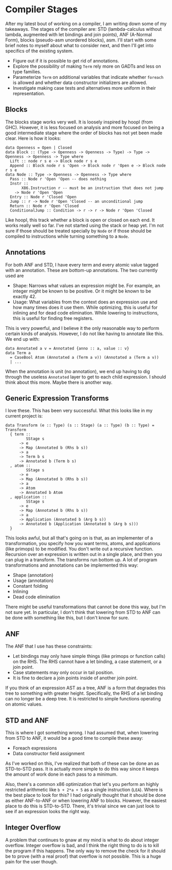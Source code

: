 # Compiler Stages

After my latest bout of working on a compiler, I am writing down some of my
takeaways. The stages of the compiler are: STD (lambda-calculus without
lambda, augmented with let bindings and join points), ANF (A-Normal Form),
blocks (pseudo-asm unordered blocks), asm. I'll start with some brief notes
to myself about what to consider next, and then I'll get into specifics of
the existing system.

* Figure out if it is possible to get rid of annotations.
* Explore the possibility of making `Term` rely more on GADTs and less
  on type families.
* Parameterize `Term` on additional variables that indicate whether `foreach`
  is allowed and whether data constructor initializers are allowed.
* Investigate making case tests and alternatives more uniform in their
  representation.  

## Blocks

The blocks stage works very well. It is loosely inspired by hoopl (from GHC).
However, it is less focused on analysis and more focused on being a good
intermediate stage where the order of blocks has not yet been made clear.
Here is how it looks:

    data Openness = Open | Closed
    data Block :: (Type -> Openness -> Openness -> Type) -> Type -> Openness -> Openness -> Type where
      Lift :: node r s e -> Block node r s e
      Append :: Block node r s 'Open -> Block node r 'Open e -> Block node r s e
    data Node :: Type -> Openness -> Openness -> Type where
      Pass :: Node r 'Open 'Open -- does nothing
      Instr ::
           X86.Instruction r -- must be an instruction that does not jump
        -> Node r 'Open 'Open
      Entry :: Node r 'Closed 'Open
      Jump :: r -> Node r 'Open 'Closed -- an unconditional jump
      Return :: Node r 'Open 'Closed
      ConditionalJump :: Condition -> r -> r -> Node r 'Open 'Closed

Like hoopl, this track whether a block is open or closed on each end. It works
really well so far. I've not started using the stack or heap yet. I'm not sure
if those should be treated specially by `Node` or if those should be compiled
to instructions while turning something to a `Node`.

## Annotations

For both ANF and STD, I have every term and every atomic value tagged with
an annotation. These are bottom-up annotations. The two currently used are

* Shape: Narrows what values an expression might be. For example, an integer
  might be known to be positive. Or it might be known to be exactly 42.
* Usage: What variables from the context does an expression use and how
  many times does it use them. While optimizing, this is useful for inlining
  and for dead code elimination. While lowering to instructions, this is useful
  for finding free registers.

This is very powerful, and I believe it the only reasonable way to perform certain
kinds of analysis. However, I do not like having to annotate like this.
We end up with:

    data Annotated a v = Annotated {anno :: a, value :: v}
    data Term a
      = CaseBool Atom (Annotated a (Term a v)) (Annotated a (Term a v))
      | ...

When the annotation is unit (no annotation), we end up having to dig through
the useless `Annotated` layer to get to each child expression. I should
think about this more. Maybe there is another way.

## Generic Expression Transforms

I love these. This has been very successful. What this looks like in my
current project is:

    data Transform (e :: Type) (s :: Stage) (a :: Type) (b :: Type) = Transform
      { term ::
             SStage s
          -> e
          -> Map (Annotated b (Rhs b s))
          -> a
          -> Term b s
          -> Annotated b (Term b s)
      , atom ::
             SStage s
          -> e
          -> Map (Annotated b (Rhs b s))
          -> a
          -> Atom
          -> Annotated b Atom
      , application ::
             SStage s
          -> e
          -> Map (Annotated b (Rhs b s))
          -> a
          -> Application (Annotated b (Arg b s))
          -> Annotated b (Application (Annotated b (Arg b s)))
      }

This looks awful, but all that's going on is that, as an implementer of a
transformation, you specify how you want terms, atoms, and applications
(like primops) to be modified. You don't write out a recursive function.
Recursion over an expression is written out in a single place, and then
you can plug in a transform. The transforms run bottom up. A lot of program
transformations and annotations can be implemented this way:

* Shape (annotation)
* Usage (annotation)
* Constant folding
* Inlining
* Dead code elimination

There might be useful transformations that cannot be done this way, but
I'm not sure yet. In particular, I don't think that lowering from STD to
ANF can be done with something like this, but I don't know for sure.

## ANF

The ANF that I use has these constraints:

* Let bindings may only have simple things (like primops or function calls)
  on the RHS. The RHS cannot have a let binding, a case statement, or a
  join point.
* Case statements may only occur in tail position.
* It is fine to declare a join points inside of another join point.

If you think of an expression AST as a tree, ANF is a form that degrades
this tree to something with greater height. Specifically, the RHS of a
let binding can no longer be a deep tree. It is restricted to simple
functions operating on atomic values.

## STD and ANF

This is where I got something wrong. I had assumed that, when lowering from
STD to ANF, it would be a good time to compile these away:

* Foreach expressions
* Data constructor field assignment

As I've worked on this, I've realized that both of these can be done an
as STD-to-STD pass. It is actually more simple to do this way since it
keeps the amount of work done in each pass to a minimum.

Also, there's a common x86 optimization that let's you perform an
highly restricted arithmetic like `b + 2*a + 5` as a single instruction (`LEA`).
Where is the best place to look for this? I had originally thought that
it should be done as either ANF-to-ANF or when lowering ANF to blocks.
However, the easiest place to do this is STD-to-STD. There, it's trivial
since we can just look to see if an expression looks the right way.

## Integer Overflow

A problem that continues to gnaw at my mind is what to do about integer
overflow. Integer overflow is bad, and I think the right thing to do is
to kill the program if this happens. The only way to remove the check
for it should be to prove (with a real proof) that overflow is not possible.
This is a huge pain for the user though.
